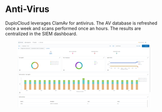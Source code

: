 # Anti-Virus

DuploCloud leverages ClamAv for antivirus. The AV database is refreshed once a week and scans performed once an hours. The results are centralized in the SIEM dashboard.

<figure><img src="../../.gitbook/assets/image (154).png" alt=""><figcaption></figcaption></figure>

